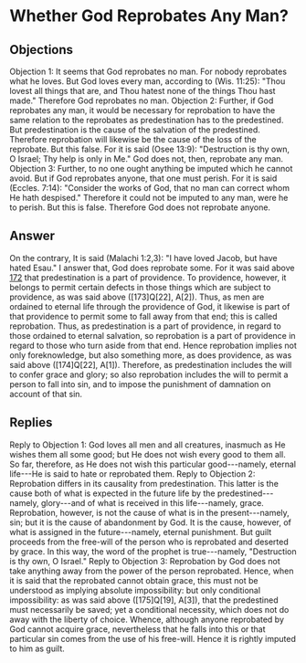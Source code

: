 # Whether God Reprobates Any Man?
## Objections
Objection 1: It seems that God reprobates no man. For nobody reprobates what he loves. But God loves every man, according to (Wis. 11:25): "Thou lovest all things that are, and Thou hatest none of the things Thou hast made." Therefore God reprobates no man.
Objection 2: Further, if God reprobates any man, it would be necessary for reprobation to have the same relation to the reprobates as predestination has to the predestined. But predestination is the cause of the salvation of the predestined. Therefore reprobation will likewise be the cause of the loss of the reprobate. But this false. For it is said (Osee 13:9): "Destruction is thy own, O Israel; Thy help is only in Me." God does not, then, reprobate any man.
Objection 3: Further, to no one ought anything be imputed which he cannot avoid. But if God reprobates anyone, that one must perish. For it is said (Eccles. 7:14): "Consider the works of God, that no man can correct whom He hath despised." Therefore it could not be imputed to any man, were he to perish. But this is false. Therefore God does not reprobate anyone.
## Answer
On the contrary, It is said (Malachi 1:2,3): "I have loved Jacob, but have hated Esau."
I answer that, God does reprobate some. For it was said above [172](A[1]) that predestination is a part of providence. To providence, however, it belongs to permit certain defects in those things which are subject to providence, as was said above ([173]Q[22], A[2]). Thus, as men are ordained to eternal life through the providence of God, it likewise is part of that providence to permit some to fall away from that end; this is called reprobation. Thus, as predestination is a part of providence, in regard to those ordained to eternal salvation, so reprobation is a part of providence in regard to those who turn aside from that end. Hence reprobation implies not only foreknowledge, but also something more, as does providence, as was said above ([174]Q[22], A[1]). Therefore, as predestination includes the will to confer grace and glory; so also reprobation includes the will to permit a person to fall into sin, and to impose the punishment of damnation on account of that sin.
## Replies
Reply to Objection 1: God loves all men and all creatures, inasmuch as He wishes them all some good; but He does not wish every good to them all. So far, therefore, as He does not wish this particular good---namely, eternal life---He is said to hate or reprobated them.
Reply to Objection 2: Reprobation differs in its causality from predestination. This latter is the cause both of what is expected in the future life by the predestined---namely, glory---and of what is received in this life---namely, grace. Reprobation, however, is not the cause of what is in the present---namely, sin; but it is the cause of abandonment by God. It is the cause, however, of what is assigned in the future---namely, eternal punishment. But guilt proceeds from the free-will of the person who is reprobated and deserted by grace. In this way, the word of the prophet is true---namely, "Destruction is thy own, O Israel."
Reply to Objection 3: Reprobation by God does not take anything away from the power of the person reprobated. Hence, when it is said that the reprobated cannot obtain grace, this must not be understood as implying absolute impossibility: but only conditional impossibility: as was said above ([175]Q[19], A[3]), that the predestined must necessarily be saved; yet a conditional necessity, which does not do away with the liberty of choice. Whence, although anyone reprobated by God cannot acquire grace, nevertheless that he falls into this or that particular sin comes from the use of his free-will. Hence it is rightly imputed to him as guilt.